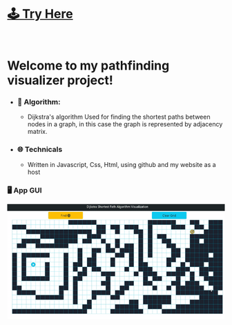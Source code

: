 <a href="https://nirjacob.github.io/Dijkstra-visualization/" target='_blank' > <h1> :joystick: Try Here </h1></a>
<br>
# Welcome to my pathfinding visualizer project!

- ### :notebook: Algorithm:
  - Dijkstra's algorithm Used for finding the shortest paths between nodes in a graph, in this case the graph is represented by adjacency matrix.

- ### :globe_with_meridians: Technicals
  - Written in Javascript, Css, Html, using github and my website as a host
  
### :desktop_computer:	 App GUI
![😄:](https://github.com/nirjacob/Dijkstra-visualization/blob/main/images/project1.gif)
